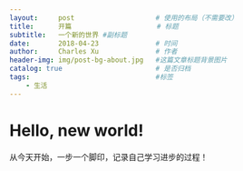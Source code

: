 ```yaml
---
layout:     post                    # 使用的布局（不需要改）
title:      开篇               	   # 标题 
subtitle:   一个新的世界 #副标题
date:       2018-04-23              # 时间
author:     Charles Xu              # 作者
header-img: img/post-bg-about.jpg   #这篇文章标题背景图片
catalog: true                       # 是否归档
tags:                               #标签
    - 生活
---
```


#  Hello, new world!
从今天开始，一步一个脚印，记录自己学习进步的过程！


